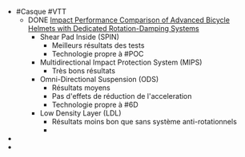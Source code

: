 - #Casque #VTT
	- DONE [Impact Performance Comparison of Advanced Bicycle Helmets with Dedicated Rotation-Damping Systems](https://www.ncbi.nlm.nih.gov/pmc/articles/PMC6928098/)
		- Shear Pad Inside (SPIN)
			- Meilleurs résultats des tests
			- Technologie propre à #POC
		- Multidirectional Impact Protection System (MIPS)
			- Très bons résultats
		- Omni-Directional Suspension (ODS)
			- Résultats moyens
			- Pas d'effets de réduction de l'acceleration
			- Technologie propre à #6D
		- Low Density Layer (LDL)
			- Résultats moins bon que sans système anti-rotationnels
			-
-
-